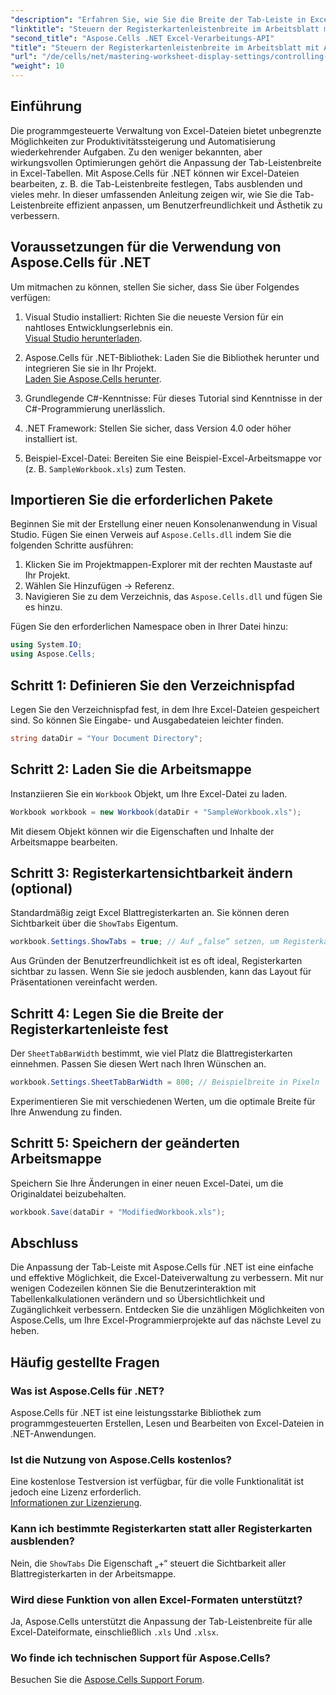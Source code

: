 ```yaml
---
"description": "Erfahren Sie, wie Sie die Breite der Tab-Leiste in Excel-Tabellen mit Aspose.Cells für .NET einfach anpassen und steuern. Folgen Sie unserer Schritt-für-Schritt-Anleitung, um die Navigation und Ästhetik der Tabellenkalkulation mit benutzerdefinierten Einstellungen zu verbessern."
"linktitle": "Steuern der Registerkartenleistenbreite im Arbeitsblatt mit Aspose.Cells"
"second_title": "Aspose.Cells .NET Excel-Verarbeitungs-API"
"title": "Steuern der Registerkartenleistenbreite im Arbeitsblatt mit Aspose.Cells"
"url": "/de/cells/net/mastering-worksheet-display-settings/controlling-tab-bar-width/"
"weight": 10
---
```


## Einführung

Die programmgesteuerte Verwaltung von Excel-Dateien bietet unbegrenzte Möglichkeiten zur Produktivitätssteigerung und Automatisierung wiederkehrender Aufgaben. Zu den weniger bekannten, aber wirkungsvollen Optimierungen gehört die Anpassung der Tab-Leistenbreite in Excel-Tabellen. Mit Aspose.Cells für .NET können wir Excel-Dateien bearbeiten, z. B. die Tab-Leistenbreite festlegen, Tabs ausblenden und vieles mehr. In dieser umfassenden Anleitung zeigen wir, wie Sie die Tab-Leistenbreite effizient anpassen, um Benutzerfreundlichkeit und Ästhetik zu verbessern.

## Voraussetzungen für die Verwendung von Aspose.Cells für .NET

Um mitmachen zu können, stellen Sie sicher, dass Sie über Folgendes verfügen:

1. Visual Studio installiert: Richten Sie die neueste Version für ein nahtloses Entwicklungserlebnis ein.  
   [Visual Studio herunterladen](https://visualstudio.microsoft.com/).

2. Aspose.Cells für .NET-Bibliothek: Laden Sie die Bibliothek herunter und integrieren Sie sie in Ihr Projekt.  
   [Laden Sie Aspose.Cells herunter](https://releases.aspose.com/cells/net/).

3. Grundlegende C#-Kenntnisse: Für dieses Tutorial sind Kenntnisse in der C#-Programmierung unerlässlich.

4. .NET Framework: Stellen Sie sicher, dass Version 4.0 oder höher installiert ist.

5. Beispiel-Excel-Datei: Bereiten Sie eine Beispiel-Excel-Arbeitsmappe vor (z. B. `SampleWorkbook.xls`) zum Testen.

## Importieren Sie die erforderlichen Pakete
Beginnen Sie mit der Erstellung einer neuen Konsolenanwendung in Visual Studio. Fügen Sie einen Verweis auf `Aspose.Cells.dll` indem Sie die folgenden Schritte ausführen:

1. Klicken Sie im Projektmappen-Explorer mit der rechten Maustaste auf Ihr Projekt.
2. Wählen Sie Hinzufügen → Referenz.
3. Navigieren Sie zu dem Verzeichnis, das `Aspose.Cells.dll` und fügen Sie es hinzu.

Fügen Sie den erforderlichen Namespace oben in Ihrer Datei hinzu:

```csharp
using System.IO;
using Aspose.Cells;
```

## Schritt 1: Definieren Sie den Verzeichnispfad
Legen Sie den Verzeichnispfad fest, in dem Ihre Excel-Dateien gespeichert sind. So können Sie Eingabe- und Ausgabedateien leichter finden.

```csharp
string dataDir = "Your Document Directory";
```

## Schritt 2: Laden Sie die Arbeitsmappe
Instanziieren Sie ein `Workbook` Objekt, um Ihre Excel-Datei zu laden.

```csharp
Workbook workbook = new Workbook(dataDir + "SampleWorkbook.xls");
```

Mit diesem Objekt können wir die Eigenschaften und Inhalte der Arbeitsmappe bearbeiten.

## Schritt 3: Registerkartensichtbarkeit ändern (optional)
Standardmäßig zeigt Excel Blattregisterkarten an. Sie können deren Sichtbarkeit über die `ShowTabs` Eigentum.

```csharp
workbook.Settings.ShowTabs = true; // Auf „false“ setzen, um Registerkarten auszublenden
```

Aus Gründen der Benutzerfreundlichkeit ist es oft ideal, Registerkarten sichtbar zu lassen. Wenn Sie sie jedoch ausblenden, kann das Layout für Präsentationen vereinfacht werden.

## Schritt 4: Legen Sie die Breite der Registerkartenleiste fest
Der `SheetTabBarWidth` bestimmt, wie viel Platz die Blattregisterkarten einnehmen. Passen Sie diesen Wert nach Ihren Wünschen an.

```csharp
workbook.Settings.SheetTabBarWidth = 800; // Beispielbreite in Pixeln
```

Experimentieren Sie mit verschiedenen Werten, um die optimale Breite für Ihre Anwendung zu finden.

## Schritt 5: Speichern der geänderten Arbeitsmappe
Speichern Sie Ihre Änderungen in einer neuen Excel-Datei, um die Originaldatei beizubehalten.

```csharp
workbook.Save(dataDir + "ModifiedWorkbook.xls");
```

## Abschluss

Die Anpassung der Tab-Leiste mit Aspose.Cells für .NET ist eine einfache und effektive Möglichkeit, die Excel-Dateiverwaltung zu verbessern. Mit nur wenigen Codezeilen können Sie die Benutzerinteraktion mit Tabellenkalkulationen verändern und so Übersichtlichkeit und Zugänglichkeit verbessern. Entdecken Sie die unzähligen Möglichkeiten von Aspose.Cells, um Ihre Excel-Programmierprojekte auf das nächste Level zu heben.

## Häufig gestellte Fragen

### Was ist Aspose.Cells für .NET?
Aspose.Cells für .NET ist eine leistungsstarke Bibliothek zum programmgesteuerten Erstellen, Lesen und Bearbeiten von Excel-Dateien in .NET-Anwendungen.

### Ist die Nutzung von Aspose.Cells kostenlos?
Eine kostenlose Testversion ist verfügbar, für die volle Funktionalität ist jedoch eine Lizenz erforderlich.  
[Informationen zur Lizenzierung](https://purchase.aspose.com/buy).

### Kann ich bestimmte Registerkarten statt aller Registerkarten ausblenden?
Nein, die `ShowTabs` Die Eigenschaft „+“ steuert die Sichtbarkeit aller Blattregisterkarten in der Arbeitsmappe.

### Wird diese Funktion von allen Excel-Formaten unterstützt?
Ja, Aspose.Cells unterstützt die Anpassung der Tab-Leistenbreite für alle Excel-Dateiformate, einschließlich `.xls` Und `.xlsx`.

### Wo finde ich technischen Support für Aspose.Cells?
Besuchen Sie die [Aspose.Cells Support Forum](https://forum.aspose.com/c/cells/9).